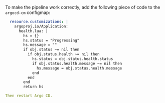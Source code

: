 To make the pipeline work correctly, add the following piece of code to the `argocd-cm` configmap:

```yaml
  resource.customizations: |
    argoproj.io/Application:
      health.lua: |
        hs = {}
        hs.status = "Progressing"
        hs.message = ""
        if obj.status ~= nil then
          if obj.status.health ~= nil then
            hs.status = obj.status.health.status
            if obj.status.health.message ~= nil then
              hs.message = obj.status.health.message
            end
          end
        end
        return hs

Then restart Argo CD.
